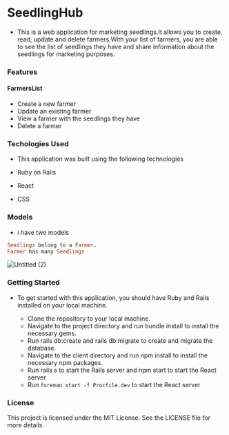 # SeedlingHub
- This is a web application for marketing seedlings.It allows you to create, read, update and delete farmers.With your list of farmers, you are able to see the list of seedlings they have and share information about the seedlings for marketing purposes.

### Features
#### FarmersList

- Create a new farmer
- Update an existing farmer
- View a farmer with the seedlings they have
- Delete a farmer

### Techologies Used
- This application was built using the following technologies

- Ruby on Rails
- React
- CSS

### Models
- i have two models
```ruby
Seedlings belong to a Farmer.
Farmer has many Seedlings
```
![Untitled (2)](https://user-images.githubusercontent.com/99640531/231582870-f3f9d020-3266-4363-a559-a93606e44512.png)

### Getting Started

- To get started with this application, you should have Ruby and Rails installed on your local machine.

  - Clone the repository to your local machine.
  - Navigate to the project directory and run bundle install to install the necessary gems.
  - Run rails db:create and rails db:migrate to create and migrate the database.
  - Navigate to the client directory and run npm install to install the necessary npm packages.
  - Run rails s to start the Rails server and npm start to start the React server
  - Run `foreman start -f Procfile.dev` to start the React server

### License
This project is licensed under the MIT License. See the LICENSE file for more details.